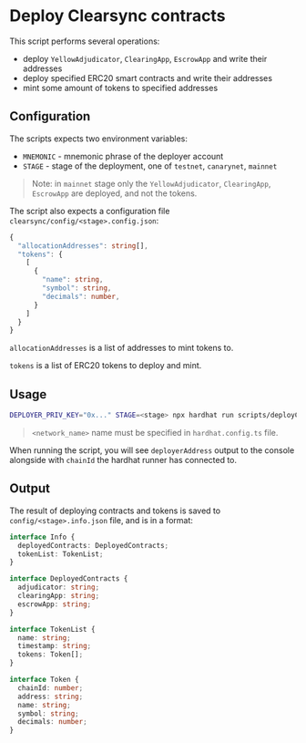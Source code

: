 # Deploy Clearsync contracts

This script performs several operations:

- deploy `YellowAdjudicator`, `ClearingApp`, `EscrowApp` and write their addresses
- deploy specified ERC20 smart contracts and write their addresses
- mint some amount of tokens to specified addresses

## Configuration

The scripts expects two environment variables:

- `MNEMONIC` - mnemonic phrase of the deployer account
- `STAGE` - stage of the deployment, one of `testnet`, `canarynet`, `mainnet`

> Note: in `mainnet` stage only the `YellowAdjudicator`, `ClearingApp`, `EscrowApp` are deployed, and not the tokens.

The script also expects a configuration file `clearsync/config/<stage>.config.json`:

```ts
{
  "allocationAddresses": string[],
  "tokens": {
    [
      {
        "name": string,
        "symbol": string,
        "decimals": number,
      }
    ]
  }
}
```

`allocationAddresses` is a list of addresses to mint tokens to.

`tokens` is a list of ERC20 tokens to deploy and mint.

## Usage

```bash
DEPLOYER_PRIV_KEY="0x..." STAGE=<stage> npx hardhat run scripts/deployClearsync.ts --network <network_name>
```

> `<network_name>` name must be specified in `hardhat.config.ts` file.

When running the script, you will see `deployerAddress` output to the console alongside with `chainId` the hardhat runner has connected to.

## Output

The result of deploying contracts and tokens is saved to `config/<stage>.info.json` file, and is in a format:

```ts
interface Info {
  deployedContracts: DeployedContracts;
  tokenList: TokenList;
}

interface DeployedContracts {
  adjudicator: string;
  clearingApp: string;
  escrowApp: string;
}

interface TokenList {
  name: string;
  timestamp: string;
  tokens: Token[];
}

interface Token {
  chainId: number;
  address: string;
  name: string;
  symbol: string;
  decimals: number;
}
```
